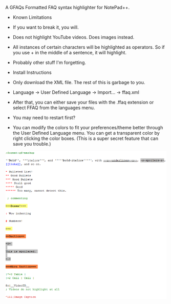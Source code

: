 A GFAQs Formatted FAQ syntax highlighter for NotePad++.

* Known Limitations
 * If you want to break it, you will.
 * Does not highlight YouTube videos. Does images instead.
 * All instances of certain characters will be highlighted as operators. So if you use + in the middle of a sentence, it will highlight.
 * Probably other stuff I'm forgetting.

* Install Instructions
 * Only download the XML file. The rest of this is garbage to you.
 * Language -> User Defined Language -> Import... -> ffaq.xml
 * After that, you can either save your files with the .ffaq extension or select FFAQ from the languages menu.
 * You may need to restart first?
 * You can modify the colors to fit your preferences/theme better through the User Defined Language menu. You can get a transparent color by right clicking the color boxes. (This is a super secret feature that can save you trouble.)

![Example](https://github.com/CatClawed/NP-FFAQ-Highlighting/blob/master/Example.png)
